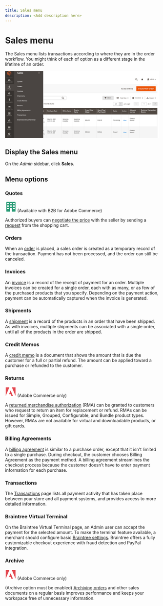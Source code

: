 ```yaml
---
title: Sales menu
description: <Add description here>
---
```

# Sales menu

The Sales menu lists transactions according to where they are in the order workflow. You might think of each of option as a different stage in the lifetime of an order.

![Sales menu](./assets/admin-menu-sales.png)<!-- zoom -->

## Display the Sales menu

On the _Admin_ sidebar, click **Sales**.

## Menu options

### Quotes

![B2B for Adobe Commerce](../assets/b2b.svg) (Available with B2B for Adobe Commerce)

Authorized buyers can [negotiate the price](../b2b/quotes.md) with the seller by sending a [request](../b2b/quote-request.md) from the shopping cart.

### Orders

When an [order](orders.md) is placed, a sales order is created as a temporary record of the transaction. Payment has not been processed, and the order can still be canceled.

### Invoices

An [invoice](invoices.md) is a record of the receipt of payment for an order. Multiple invoices can be created for a single order, each with as many, or as few of the purchased products that you specify. Depending on the payment action, payment can be automatically captured when the invoice is generated.

### Shipments

A [shipment](shipments.md) is a record of the products in an order that have been shipped. As with invoices, multiple shipments can be associated with a single order, until all of the products in the order are shipped.

### Credit Memos

A [credit memo](credit-memos.md) is a document that shows the amount that is due the customer for a full or partial refund. The amount can be applied toward a purchase or refunded to the customer.

### Returns

![Adobe Commerce](../assets/adobe-logo.svg) (Adobe Commerce only)

A [returned merchandise authorization](returns.md) (RMA) can be granted to customers who request to return an item for replacement or refund. RMAs can be issued for Simple, Grouped, Configurable, and Bundle product types. However, RMAs are not available for virtual and downloadable products, or gift cards.

### Billing Agreements

A [billing agreement](paypal-billing-agreements.md) is similar to a purchase order, except that it isn't limited to a single purchase. During checkout, the customer chooses Billing Agreement as the payment method. A billing agreement streamlines the checkout process because the customer doesn't have to enter payment information for each purchase.

### Transactions

The [Transactions](transactions.md) page lists all payment activity that has taken place between your store and all payment systems, and provides access to more detailed information.

### Braintree Virtual Terminal

On the Braintree Virtual Terminal page, an Admin user can accept the payment for the selected amount. To make  the terminal feature available, a merchant should configure basic [Braintree settings](braintree.md). Braintree offers a fully customizable checkout experience with fraud detection and PayPal integration.

### Archive

![Adobe Commerce](../assets/adobe-logo.svg) (Adobe Commerce only)

(Archive option must be enabled) [Archiving orders](order-archive.md) and other sales documents on a regular basis improves performance and keeps your workspace free of unnecessary information.

